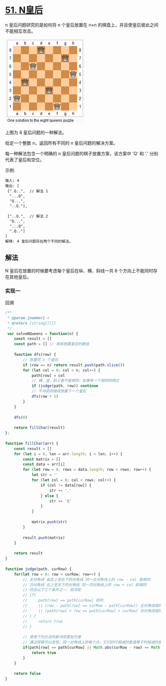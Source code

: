 # [51. N皇后](https://leetcode-cn.com/problems/n-queens/)
n 皇后问题研究的是如何将 n 个皇后放置在 n×n 的棋盘上，并且使皇后彼此之间不能相互攻击。

![img](https://github.com/woai3c/leetcode/blob/master/imgs/8-queens.png)

上图为 8 皇后问题的一种解法。

给定一个整数 n，返回所有不同的 n 皇后问题的解决方案。

每一种解法包含一个明确的 n 皇后问题的棋子放置方案，该方案中 'Q' 和 '.' 分别代表了皇后和空位。

示例:
```
输入: 4
输出: [
 [".Q..",  // 解法 1
  "...Q",
  "Q...",
  "..Q."],

 ["..Q.",  // 解法 2
  "Q...",
  "...Q",
  ".Q.."]
]
解释: 4 皇后问题存在两个不同的解法。
```
## 解法
N 皇后在放置的时候要考虑每个皇后在纵、横、斜线一共 8 个方向上不能同时存在其他皇后。
### 实现一
回溯
```js
/**
 * @param {number} n
 * @return {string[][]}
 */
 var solveNQueens = function(n) {
    const result = []
    const path = [] // 用来放置皇后的数组

    function dfs(row) {
        // 放置完 n 个皇后
        if (row == n) return result.push(path.slice())
        for (let col = 0; col < n; col++) {
            path[row] = col
            // 横、竖、斜三者不能相同，如果有一个相同则跳过
            if (judge(path, row)) continue
            // 不冲突则继续放置下一个皇后
            dfs(row + 1)
        }
    }

    dfs(0)

    return fillChar(result)
};

function fillChar(arr) {
    const result = []
    for (let i = 0, len = arr.length; i < len; i++) {
        const matrix = []
        const data = arr[i]
        for (let row = 0, rows = data.length; row < rows; row++) {
            let str = ''
            for (let col = 0; col < rows; col++) {
                if (col != data[row]) {
                    str += '.'
                } else {
                    str += 'Q'
                }
            }

            matrix.push(str)
        }

        result.push(matrix)
    }
    
    return result
}

function judge(path, curRow) {
    for(let row = 0; row < curRow; row++) {
        // 主对角线 由左上至右下的对角线 同一主对角线上的 row - col 差相同
        // 次对角线 右上至左下的对角线 同一次对角线上的 row + col 和相同
        // 符合以下三个条件之一，则冲突
        // if(
        //     path[row] == path[curRow] 同列
        //     || (row - path[row] == curRow - path[curRow]) 主对角线相同
        //     || (path[row] + row == path[curRow] + curRow) 次对角线相同
        // ) {
        //     return true
        // }

        // 使用下列方法判断冲突更加方便
        // 通过观察可以发现，同一对角线上的每个点，它们的行相减的差值等于列相减的差值
        if(path[row] == path[curRow] || Math.abs(curRow - row) == Math.abs(path[curRow] - path[row])) {
            return true
        }
    }

    return false
}
```
